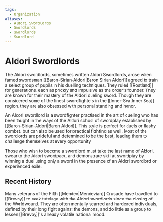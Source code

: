 ```yaml
---
tags:
  - Organization
aliases:
  - Aldori Swordlords
  - Swordlords
  - swordlords
  - Swordlord
---
```

# Aldori Swordlords
The Aldori swordlords, sometimes written Aldori Swordlords, arose when famed swordsman [[Baron-Sirian-Aldori|Baron Sirian Aldori]] agreed to train a select group of pupils in his duelling techniques. They ruled [[Rostland]] for generations, each as prickly and impulsive as the order's founder. They are known for their mastery of the Aldori dueling sword. Though they are considered some of the finest swordfighters in the [[Inner-Sea|Inner Sea]] region, they are also obsessed with personal standing and honor.

An Aldori swordlord is a swordfighter practised in the art of dueling who has been taught in the ways of the Aldori school of swordplay established by [[Baron-Sirian-Aldori|Baron Aldori]]. This style is perfect for duels or flashy combat, but can also be used for practical fighting as well. Most of the swordlords are prideful and determined to be the best, leading them to challenge themselves at every opportunity

Those who wish to become a swordlord must take the last name of Aldori, swear to the Aldori swordpact, and demonstrate skill at swordplay by winning a duel using only a sword in the presence of an Aldori swordlord or experienced exile.

## Recent History
Many veterans of the Fifth [[Mendev|Mendevian]] Crusade have travelled to [[Brevoy]] to seek tutelage with the Aldori swordlords since the closing of the Worldwound. They are often mentally scarred and hardened individuals, defined by their long fight against the demons, and do little as a group to lessen [[Brevoy]]'s already volatile national mood.